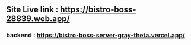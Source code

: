 ## Site Live link : https://bistro-boss-28839.web.app/

### backend : https://bistro-boss-server-gray-theta.vercel.app/

